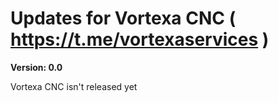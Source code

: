 # Updates for Vortexa CNC ( https://t.me/vortexaservices )
**Version: 0.0**

Vortexa CNC isn't released yet
